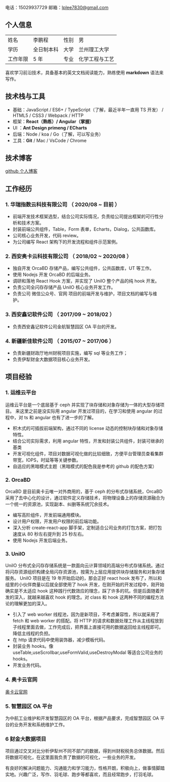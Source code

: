 电话：15029937729 邮箱：lplee7830@gmail.com

## 个人信息

|          |            |      |                |
| :------- | :--------- | :--- | :------------- |
| 姓名     | 李鹏程     | 性别 | 男             |
| 学历     | 全日制本科 | 大学 | 兰州理工大学   |
| 工作年限 | 5 年       | 专业 | 化学工程与工艺 |

喜欢学习前沿技术，具备基本的英文文档阅读能力，熟练使用 **markdown** 语法来写作。

## 技术栈与工具

- 基础：JavaScript / ES6+ / TypeScript（了解，最近半年一直用 TS 开发） / HTML5 / CSS3 / Webpack / HTTP
- 框架：**React（熟练）/ Angular（掌握）**
- UI ：**Ant Design primeng / ECharts**
- 后端：Node / koa / Go（了解，可以写业务）
- 工具：**Git** / Mac / VsCode / Chrome

## 技术博客

[github 个人博客](https://github.com/XJawher/blog)

## 工作经历

### 1. 华瑞指数云科技有限公司 （ 2020/08 ~ 目前 ）

- 前端开发技术框架选型，结合公司实际情况，负责给公司提出框架的可行性分析和技术方案。
- 封装前端公共组件，Table，Form 表单，Echarts，Dialog，公共函数库。
- 公司核心业务开发，代码 review。
- 为公司编写 React 架构下的开发流程和组件示范案例。

### 2. 西安奥卡云科技有限公司 （ 2018/02 ~ 2020/08 ）

- 独自开发 OrcaBD 存储产品，编写公共组件，公共函数库，UT 等工作。
- 使用 Nodejs 开发 OrcaBD 的后端业务。
- 调研和落地 React Hook 方案，并实现了 UniIO 整个产品的纯 hook 开发。
- 负责公司全闪存存储产品 UniIO 核心业务开发工作。
- 负责公司 微信公众号、官网 项目的前端开发与维护，项目文档的编写与维护。

### 3. 西安鑫记软件公司 （ 2017/09 ~ 2018/02 ）

- 负责西安鑫记软件公司金航智慧园区 OA 平台的开发。

### 4. 新疆新佳软件公司 （ 2015/07 ~ 2017/06 ）

- 负责新疆财政厅地州财税项目实施，编写 sql 等业务工作；
- 负责伊犁财金大数据项目核心业务开发。

## 项目经验

### 1. 运维云平台

运维云平台是一个底层基于 ceph 并实现了块存储和对象存储为一体的大型存储项目。
来这里之前是没实际用 angular 开发过项目的，在学习和使用 angular 的过程中，对 ts 和 angular 也有了进一步的了解。

- 积木式的可插拔前端架构，通过不同的 license 动态的控制块存储和对象存储特性。
- 结合公司实际需求，利用 angular 特性，开发和封装公共组件，封装可继承的基类
- 开发可视化组件，项目对数据可视化做的比较细致，方便平台管理员查看集群带宽，IOPS，时延等等关键参数。
- 自适应的黑暗模式主题（黑暗模式的配色我是参考的 github 的配色方案）

### 2. OrcaBD

OrcaBD 是目前奥卡云唯一对外商用的，基于 ceph 的分布式存储系统，OrcaBD 采用了去中心化的设计，通过软件定义存储技术，将物理设备上的存储资源融合为一个统一的资源池，实现副本、纠删等系统冗余技术。

- 编写高阶组件，开发前端通用模块。
- 设计用户权限，开发用户权限的前后端功能。
- 深入分析 create-react-app 脚手架，定制适合公司业务的打包方案，把打包速度从 80 秒左右提升到 25 秒左右。
- 使用 Nodejs 开发后端业务。

### 3. UniIO

UniIO 分布式全闪存存储系统是一款面向云计算领域的高端分布式存储系统。通过将闪存资源组织构建全局闪存资源池，按需为上层应用提供块存储服务和对象存储服务。
UniIO 项目是在 19 年开始启动的，那会正好 react hook 发布了，所以和组里的小伙伴商量以后就全部使用了 hook 开发，在刚开始的开发过程中，刚开始确实是不太适应 hook 这种践行代数效应的理念，踩了许多的坑。但是后面随着开发的深入，就越来越喜欢 hook 的理念。对 class 和 hook 这两种不同的编程方法论的理解更加的深入。

- 引入了 web worker 线程池，因为是新项目，不考虑兼容性，所以就采用了 fetch 和 web worker 的搭配。将 HTTP 的请求和数据处理工作从主线程放到子线程里面去做，工作完成后，把界面上直接可用的数据返回给主线程即可。降低主线程的负担。
- 在 http 请求代码中使用装饰器，减少模板代码。
- 封装业务 hooks。像 useTable,useScrollbar,useFormValid,useDestroyModal 等适合公司业务的 hooks。
- 开发业务代码。

### 4. 奥卡云官网

[奥卡云官网](https://www.orcadt.com/#/home)

### 5. 智慧园区 OA 平台

为中航工业维护和开发智慧园区的 OA 平台，根据产品要求，完成智慧园区 OA 平台的业务开发和系统维护工作。

### 6 财金大数据项目

项目通过交叉对比分析伊犁州不同不部门的数据，得到州财税税务总体数据。然后将数据可视化，在这里面我负责了数据的可视化，一些业务的开发。

有良好的解决问题能力、沟通能力和学习能力，性格开朗，积极向上，做事情脚踏实地。兴趣广泛，写作、羽毛球、跑步等都喜欢，而且经常跑步，打羽毛球。
